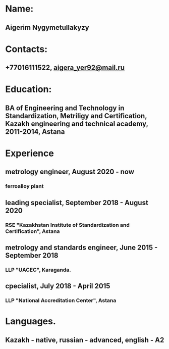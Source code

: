# Name:
## Aigerim Nygymetullakyzy
# Contacts:
## +77016111522, aigera_yer92@mail.ru
# Education:
## BA of Engineering and Technology in Standardization, Metriligy and Certification, Kazakh engineering and technical academy, 2011-2014, Astana
# Experience
## metrology engineer, August 2020 - now
### ferroalloy plant
## leading specialist, September 2018 - August 2020
### RSE "Kazakhstan Institute of Standardization and Certification", Astana
## metrology and standards engineer, June 2015 - September 2018
### LLP "UACEC", Karaganda.
## cpecialist, July 2018 - April 2015
### LLP "National Accreditation Center", Astana
# Languages.
## Kazakh - native, russian - advanced, english - A2
